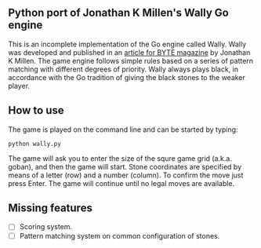 ## Python port of Jonathan K Millen's Wally Go engine

This is an incomplete implementation of the Go engine called Wally.
Wally was developed and published in an [article for BYTE magazine](https://archive.org/details/byte-magazine-1981-04/) by Jonathan K Millen.
The game engine follows simple rules based on a series of pattern matching with different degrees of priority.
Wally always plays black, in accordance with the Go tradition of giving the black stones to the weaker player.

## How to use

The game is played on the command line and can be started by typing:

```
python wally.py
```
The game will ask you to enter the size of the squre game grid (a.k.a. goban), and then the game will start.
Stone coordinates are specified by means of a letter (row) and a number (column). 
To confirm the move just press Enter.
The game will continue until no legal moves are available.

## Missing features

- [ ] Scoring system.
- [ ] Pattern matching system on common configuration of stones.
